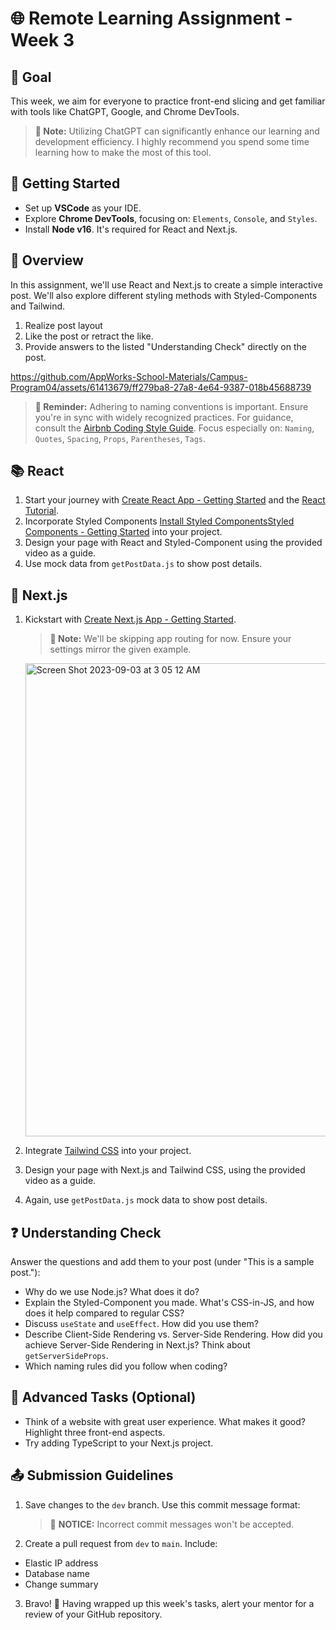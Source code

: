 # 🌐 Remote Learning Assignment - Week 3

## 📍 Goal
This week, we aim for everyone to practice front-end slicing and get familiar with tools like ChatGPT, Google, and Chrome DevTools.
> **🔔 Note:** Utilizing ChatGPT can significantly enhance our learning and development efficiency. I highly recommend you spend some time learning how to make the most of this tool.

## 🚀 Getting Started

- Set up **VSCode** as your IDE.
- Explore **Chrome DevTools**, focusing on: `Elements`, `Console`, and `Styles`.
- Install **Node v16**. It's required for React and Next.js.

## 📌 Overview

In this assignment, we'll use React and Next.js to create a simple interactive post. We'll also explore different styling methods with Styled-Components and Tailwind.
1. Realize post layout
2. Like the post or retract the like.
3. Provide answers to the listed "Understanding Check" directly on the post.

https://github.com/AppWorks-School-Materials/Campus-Program04/assets/61413679/ff279ba8-27a8-4e64-9387-018b45688739



> **🔔 Reminder:** Adhering to naming conventions is important. Ensure you're in sync with widely recognized practices. For guidance, consult the [Airbnb Coding Style Guide](https://github.com/airbnb/javascript/tree/master/react#naming). Focus especially on: `Naming`, `Quotes`, `Spacing`, `Props`, `Parentheses`, `Tags`.

## 📚 React

1. Start your journey with [Create React App - Getting Started](https://create-react-app.dev/docs/getting-started) and the [React Tutorial](https://reactjs.org/tutorial/tutorial.html).
2. Incorporate Styled Components [Install Styled Components](https://styled-components.com/)[Styled Components - Getting Started](https://styled-components.com/docs/basics#getting-started) into your project.
3. Design your page with React and Styled-Component using the provided video as a guide.
4. Use mock data from `getPostData.js` to show post details.

## 📘 Next.js

1. Kickstart with [Create Next.js App - Getting Started](https://nextjs.org/docs/getting-started/installation).
   > **🔔 Note:** We'll be skipping app routing for now. Ensure your settings mirror the given example.
   <img width="757" alt="Screen Shot 2023-09-03 at 3 05 12 AM" src="https://github.com/AppWorks-School-Materials/Campus-Program04/assets/61413679/fa29df42-c6ba-4821-ada1-b7e7f0d14614">

2. Integrate [Tailwind CSS](https://tailwindcss.com/docs/installation) into your project.
3. Design your page with Next.js and Tailwind CSS, using the provided video as a guide.
4. Again, use `getPostData.js` mock data to show post details.

## ❓ Understanding Check

Answer the questions and add them to your post (under "This is a sample post."):

- Why do we use Node.js? What does it do?
- Explain the Styled-Component you made. What's CSS-in-JS, and how does it help compared to regular CSS?
- Discuss `useState` and `useEffect`. How did you use them?
- Describe Client-Side Rendering vs. Server-Side Rendering. How did you achieve Server-Side Rendering in Next.js? Think about `getServerSideProps`.
- Which naming rules did you follow when coding?

## 🌟 Advanced Tasks (Optional)

- Think of a website with great user experience. What makes it good? Highlight three front-end aspects.
- Try adding TypeScript to your Next.js project.

## 📤 Submission Guidelines

1. Save changes to the `dev` branch. Use this commit message format:
   > 🚫 **NOTICE:** Incorrect commit messages won't be accepted.
2. Create a pull request from `dev` to `main`. Include:
- Elastic IP address
- Database name
- Change summary

3. Bravo! 🎉 Having wrapped up this week's tasks, alert your mentor for a review of your GitHub repository.
